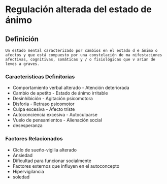 # Regulación alterada del estado de ánimo
## Definición
	Un estado mental caracterizado por cambios en el estado d e ánimo o afectos y que está compuesto por una constelación de ma nifestaciones afectivas, cognitivas, somáticas y / o fisiológicas que v arían de leves a graves.

### Caracteristicas Definitorias
- Comportamiento verbal 
alterado  - Atención deteriorada  
- Cambio de apetito  - Estado de ánimo 
irritable  
- Desinhibición  - Agitación psicomotora  
- Disforia  - Retraso psicomotor  
- Culpa excesiva  - Afecto triste  
- Autoconciencia excesiva  - Autoculparse  
- Vuelo de pensamientos  - Alienación social    
- desesperanza

### Factores Relacionados
- Ciclo de sueño-vigilia alterado   
- Ansiedad   
- Dificultad para funcionar 
socialmente   
- Factores externos que influyen 
en el autoconcepto   
- Hipervigilancia   
- soledad

